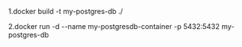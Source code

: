 1.docker build -t my-postgres-db ./

2.docker run -d --name my-postgresdb-container -p 5432:5432 my-postgres-db
